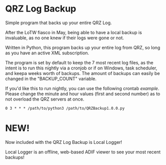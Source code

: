 # QRZ Log Backup
Simple program that backs up your entire QRZ Log.

After the LoTW fiasco in May, being able to have a local backup is invaluable, as no one
knew if their logs were gone or not.

Written in Python, this program backs up your entire log from QRZ, so long as you have an 
active XML subscription.

The program is set by default to keep the 7 most recent log files, as the intent is to run this nightly 
via a cronjob or if on Windows, task scheduler, and keepa weeks worth of backups. The amount of backups
can easily be changed in the "BACKUP_COUNT" variable.

If you'd like this to run nightly, you can use the following crontab *example*. Please change the 
minute and hour values (first and second number) as to not overload the QRZ servers at once.

`0 3 * * * /path/to/python3 /path/to/QRZBackup1.0.0.py`

# NEW!
Now included with the QRZ Log Backup is Local Logger! 

Local Logger is an offline, web-based ADIF viewer to see your most recent backups!
